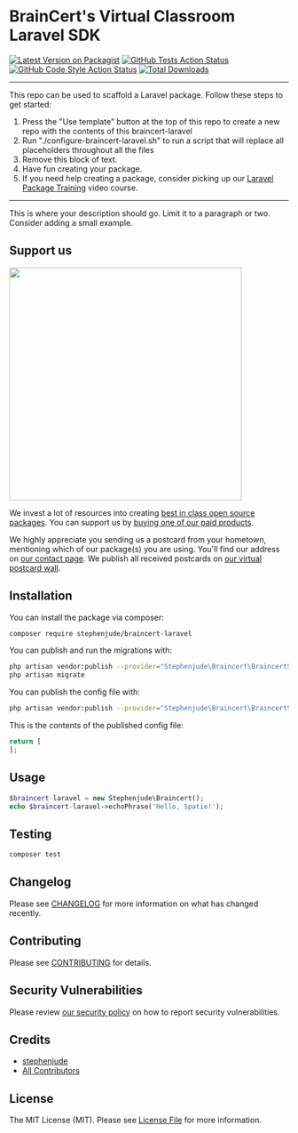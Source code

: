 # BrainCert's Virtual Classroom Laravel SDK

[![Latest Version on Packagist](https://img.shields.io/packagist/v/stephenjude/braincert-laravel.svg?style=flat-square)](https://packagist.org/packages/stephenjude/braincert-laravel)
[![GitHub Tests Action Status](https://img.shields.io/github/workflow/status/stephenjude/braincert-laravel/run-tests?label=tests)](https://github.com/stephenjude/braincert-laravel/actions?query=workflow%3Arun-tests+branch%3Amain)
[![GitHub Code Style Action Status](https://img.shields.io/github/workflow/status/stephenjude/braincert-laravel/Check%20&%20fix%20styling?label=code%20style)](https://github.com/stephenjude/braincert-laravel/actions?query=workflow%3A"Check+%26+fix+styling"+branch%3Amain)
[![Total Downloads](https://img.shields.io/packagist/dt/stephenjude/braincert-laravel.svg?style=flat-square)](https://packagist.org/packages/stephenjude/braincert-laravel)

---
This repo can be used to scaffold a Laravel package. Follow these steps to get started:

1. Press the "Use template" button at the top of this repo to create a new repo with the contents of this braincert-laravel
2. Run "./configure-braincert-laravel.sh" to run a script that will replace all placeholders throughout all the files
3. Remove this block of text.
4. Have fun creating your package.
5. If you need help creating a package, consider picking up our <a href="https://laravelpackage.training">Laravel Package Training</a> video course.
---

This is where your description should go. Limit it to a paragraph or two. Consider adding a small example.

## Support us

[<img src="https://github-ads.s3.eu-central-1.amazonaws.com/braincert-laravel.jpg?t=1" width="419px" />](https://spatie.be/github-ad-click/braincert-laravel)

We invest a lot of resources into creating [best in class open source packages](https://spatie.be/open-source). You can support us by [buying one of our paid products](https://spatie.be/open-source/support-us).

We highly appreciate you sending us a postcard from your hometown, mentioning which of our package(s) you are using. You'll find our address on [our contact page](https://spatie.be/about-us). We publish all received postcards on [our virtual postcard wall](https://spatie.be/open-source/postcards).

## Installation

You can install the package via composer:

```bash
composer require stephenjude/braincert-laravel
```

You can publish and run the migrations with:

```bash
php artisan vendor:publish --provider="Stephenjude\Braincert\BraincertServiceProvider" --tag="braincert-laravel-migrations"
php artisan migrate
```

You can publish the config file with:
```bash
php artisan vendor:publish --provider="Stephenjude\Braincert\BraincertServiceProvider" --tag="braincert-laravel-config"
```

This is the contents of the published config file:

```php
return [
];
```

## Usage

```php
$braincert-laravel = new Stephenjude\Braincert();
echo $braincert-laravel->echoPhrase('Hello, Spatie!');
```

## Testing

```bash
composer test
```

## Changelog

Please see [CHANGELOG](CHANGELOG.md) for more information on what has changed recently.

## Contributing

Please see [CONTRIBUTING](.github/CONTRIBUTING.md) for details.

## Security Vulnerabilities

Please review [our security policy](../../security/policy) on how to report security vulnerabilities.

## Credits

- [stephenjude](https://github.com/stephenjude)
- [All Contributors](../../contributors)

## License

The MIT License (MIT). Please see [License File](LICENSE.md) for more information.

